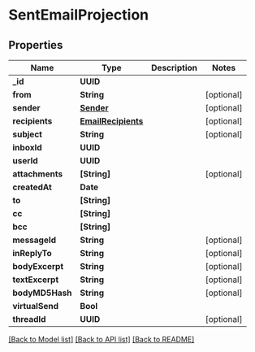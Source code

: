 # SentEmailProjection

## Properties
Name | Type | Description | Notes
------------ | ------------- | ------------- | -------------
**_id** | **UUID** |  | 
**from** | **String** |  | [optional] 
**sender** | [**Sender**](Sender) |  | [optional] 
**recipients** | [**EmailRecipients**](EmailRecipients) |  | [optional] 
**subject** | **String** |  | [optional] 
**inboxId** | **UUID** |  | 
**userId** | **UUID** |  | 
**attachments** | **[String]** |  | [optional] 
**createdAt** | **Date** |  | 
**to** | **[String]** |  | 
**cc** | **[String]** |  | 
**bcc** | **[String]** |  | 
**messageId** | **String** |  | [optional] 
**inReplyTo** | **String** |  | [optional] 
**bodyExcerpt** | **String** |  | [optional] 
**textExcerpt** | **String** |  | [optional] 
**bodyMD5Hash** | **String** |  | [optional] 
**virtualSend** | **Bool** |  | 
**threadId** | **UUID** |  | [optional] 

[[Back to Model list]](../README#documentation-for-models) [[Back to API list]](../README#documentation-for-api-endpoints) [[Back to README]](../README)


